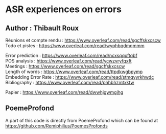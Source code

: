 # ASR experiences on errors
## Author : Thibault Roux

Réunions et compte rendu : https://www.overleaf.com/read/sgcffskxcscw  
Todo et pistes : https://www.overleaf.com/read/wyphbqdmqmmm  
  
Error prediction : https://www.overleaf.com/read/ncxsqqxftqbf  
POS analysis : https://www.overleaf.com/read/ycwzvryfqxft  
Meetings : https://www.overleaf.com/read/sgcffskxcscw  
Length of words : https://www.overleaf.com/read/ttpdkwgbpymp  
Embedding Error Rate : https://www.overleaf.com/read/stmqvyrkhwdc  
Bibliography : https://www.overleaf.com/read/phhbhzmtxktw  

Papier : https://www.overleaf.com/read/dwwhjgwmgjhg  


## PoemeProfond
A part of this code is directly from PoemeProfond which can be found at https://github.com/Remiphilius/PoemesProfonds
